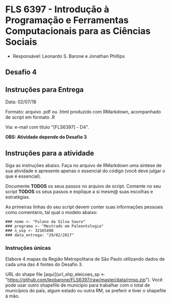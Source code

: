 #  FLS 6397 - Introdução à Programação e Ferramentas Computacionais para as Ciências Sociais

- Responsável: Leonardo S. Barone e Jonathan Phillips

## Desafio 4

## Instruções para Entrega

Data: 02/07/18

Formato: arquivo .pdf ou .html produzido com RMarkdown, acompanhado de script em formato .R

Via: e-mail com título "[FLS6397] - D4".

__OBS: Atividade depende do Desafio 3__

## Instruções para a atividade

Siga as instruções abaixo. Faça no arquivo de RMarkdown uma síntese de sua atividade e apresente apenas o essencial do código (você deve julgar o que é essencial).

Documente __TODOS__ os seus passos no arquivo de script. Comente no seu script __TODOS__ os seus passos e explique a si mesm@ suas escolhas e estratégias.

As primeiras linhas do seu script devem conter suas informações pessoais como comentário, tal qual o modelo abaixo:

```{r}
### nome <- "Fulano da Silva Sauro"
### programa <- "Mestrado em Paleontologia"
### n_usp <- 32165498
### data_entrega: "29/02/2017"
```


### Instruções únicas

Elabore 4 mapas da Região Metropolitana de São Paulo utilizando dados de cada uma das 4 fontes do Desafio 3.

URL do shape file [aqui](url_shp_eleicoes_sp <- "https://github.com/leobarone/FLS6397/raw/master/data/rmsp.zip"). Você pode usar outro shapefile de município para trabalhar com o total de municípios do país, algum estado ou outra RM, se preferir e tiver o shapefile à mão.